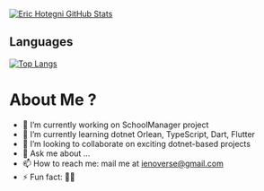 [![Eric Hotegni GitHub Stats](https://github-readme-stats.vercel.app/api?username=averymkv3&count_private=true&show_icons=true&theme=default&include_all_commits=true&show_owner=true)](https://github.com/averymkv3/github-readme-stats)

## Languages

[![Top Langs](https://github-readme-stats.vercel.app/api/top-langs/?username=averymkv3)](https://github.com/anuraghazra/github-readme-stats)

# About Me ?
- 🔭 I’m currently working on SchoolManager project
- 🌱 I’m currently learning dotnet Orlean, TypeScript, Dart, Flutter
- 👯 I’m looking to collaborate on exciting dotnet-based projects
- 💬 Ask me about ...
- 📫 How to reach me: mail me at ienoverse@gmail.com
- ⚡ Fun fact: 👀👀
